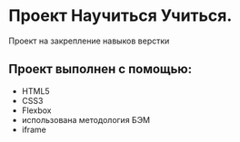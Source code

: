 # Проект Научиться Учиться.

Проект на закрепление навыков верстки

## Проект выполнен с помощью:
* HTML5
* CSS3
* Flexbox
* использована методология БЭМ
* iframe
